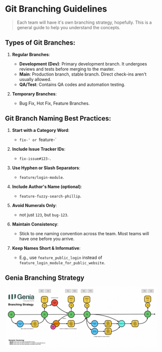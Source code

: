 # Git Branching Guidelines

> Each team will have it's own branching strategy, hopefully. This is a general guide to help you understand the concepts.

## Types of Git Branches:

1. **Regular Branches**:

   - **Development (Dev)**: Primary development branch. It undergoes reviews and tests before merging to the master.
   - **Main**: Production branch, stable branch. Direct check-ins aren't usually allowed.
   - **QA/Test**: Contains QA codes and automation testing.

2. **Temporary Branches**:
   - Bug Fix, Hot Fix, Feature Branches.

## Git Branch Naming Best Practices:

1. **Start with a Category Word**:
   - `fix-' or `feature-`
2. **Include Issue Tracker IDs**:

   - `fix-issue#123-`.

3. **Use Hyphen or Slash Separators**:

   - `feature/login-module`.

4. **Include Author's Name (optional)**:

   - `feature-fuzzy-search-phillip`.

5. **Avoid Numerals Only**:

   - not just `123`, but `bug-123`.

6. **Maintain Consistency**:

   - Stick to one naming convention across the team. Most teams will have one before you arrive.

7. **Keep Names Short & Informative**:
   - E.g., use `feature_public_login` instead of `feature_login_module_for_public_website`.

## Genia Branching Strategy

![Alt text](image.png)
